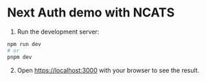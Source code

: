 # Next Auth demo with NCATS

1. Run the development server:

```bash
npm run dev
# or
pnpm dev
```

2. Open [https://localhost:3000](http://localhost:3000) with your browser to see the result.
